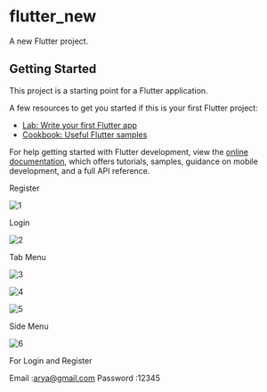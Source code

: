 # flutter_new

A new Flutter project.

## Getting Started

This project is a starting point for a Flutter application.

A few resources to get you started if this is your first Flutter project:

- [Lab: Write your first Flutter app](https://docs.flutter.dev/get-started/codelab)
- [Cookbook: Useful Flutter samples](https://docs.flutter.dev/cookbook)

For help getting started with Flutter development, view the
[online documentation](https://docs.flutter.dev/), which offers tutorials,
samples, guidance on mobile development, and a full API reference.

Register

![1](https://github.com/user-attachments/assets/06ca9345-70c8-4cd9-8430-95a4554e829d)

Login

![2](https://github.com/user-attachments/assets/ca114ac4-674e-4eff-afe4-9c3e8f319061)

Tab Menu 

![3](https://github.com/user-attachments/assets/ae4d5f2a-b02a-4dd9-9ce5-dfa579ca9f70)

![4](https://github.com/user-attachments/assets/77175891-4572-4f12-8e3a-bb6d9b32d96d)

![5](https://github.com/user-attachments/assets/4dc3007c-b710-488b-b452-0f02382697d3)

Side Menu 

![6](https://github.com/user-attachments/assets/c5535954-f150-46ad-97e9-65cebb5bb346)


For Login and Register 

Email    :arya@gmail.com
Password :12345
